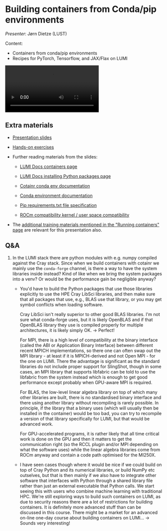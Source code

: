 # Building containers from Conda/pip environments

*Presenter*: Jørn Dietze (LUST)

Content:

-   Containers from conda/pip environments
-   Recipes for PyTorch, Tensorflow, and JAX/Flax on LUMI


<video src="https://462000265.lumidata.eu/ai-20241126/recordings/06_BuildingContainers.mp4" controls="controls"></video>


## Extra materials

-   [Presentation slides](https://462000265.lumidata.eu/ai-20241126/files/LUMI-ai-20241126-06-Building_containers_from_conda_pip_environments.pdf)

-   [Hands-on exercises](E06_BuildingContainers.md)

<!--
-   ["Bonus materials" from the course GitHub](https://github.com/Lumi-supercomputer/Getting_Started_with_AI_workshop/tree/ai-202411261/bonus_material)
    contains among other things the files used to generate the container used in the course with
    the `cotainr` tool.
-->

-   Further reading materials from the slides:

    -   [LUMI Docs containers page](https://docs.lumi-supercomputer.eu/software/containers/singularity/)

    -   [LUMI Docs installing Python packages page](https://docs.lumi-supercomputer.eu/software/installing/python/)

    -   [Cotainr conda env documentation](https://cotainr.readthedocs.io/en/latest/user_guide/conda_env.html)

    -   [Conda environment documentation](https://conda.io/projects/conda/en/latest/user-guide/tasks/manage-environments.html)

    -   [Pip requirements.txt file specification](https://pip.pypa.io/en/stable/reference/requirements-file-format/)

    -   [ROCm compatibility kernel / user space compatibility](https://rocm.docs.amd.com/projects/install-on-linux/en/latest/reference/user-kernel-space-compat-matrix.html)

-   The [additional training materials mentioned in the "Running containers" page](extra_05_RunningContainers.md#extra-materials)
    are relevant for this presentation also.


<!--
## Remarks to things mentioned in the recording

### ROCm compatibility

The compatibility situation is actually even more complicated than explained in this presentation. The kernel driver for the GPUs depends on certain kernel versions. The kernel version depends on the version of the management interface of LUMI. So basically to do the upgrade to the 5.7 driver we need to update nearly everything on LUMI.

Furthermore, we need to ensure that MPI also works. GPU-aware MPI also depends on versions of ROCm and driver. So before updating to a new ROCm version we also need versions of the HPE Programming Environment compatible with those ROCm versions or all users of traditional HPC simulation codes would be very unhappy. That is also a factor stopping the update, as the version that supports recent enough ROCm version has also come out just a few weeks ago. And breaks a lot of currently installed software...


### Images in `/appl/local/containers/sif-images`

It is important to realise that the base images in `/appl/local/containers/sif-images` are symbolic links to the actual containers and they vary over time without warning. That may be a problem if you build on top of them, as all of a sudden things that you install on top of them may be incompatible with new packages in that container. So if you do that (topic of the next presentation) it is better to make a copy of the container and use that one.

EasyBuild actually gets its container images from `/appl/local/containers/easybuild-sif-images` which contains copies from the container images as they were when the corresponding EasyConfig was created so that an EasyConfig with a given name will always use the same module. This to improve reproducibility. E.g., some more recent containers did require changes to the module to simulate the effect of `$WITH_CONDA` by injecting environment variables in the container.

It is possible to extend an existing container with a virtual environment (topic of the next presentation) and automate that with EasyBuild, but it is complex enough that it might require help from someone with enough EasyBuild experience. An example is [this EasyConfig](https://lumi-supercomputer.github.io/LUMI-EasyBuild-docs/p/PyTorch/PyTorch-2.2.0-rocm-5.6.1-python-3.10-singularity-exampleVenv-20240315/) but this is not something that an unexperienced user should try to create.


### What does the tool provided by `lumi-container-wrapper` do?

The `lumi-container-wrapper` provides a tool that enables to do some pip and conda installations in a file system friendly way. It also uses a base container but that one does not have a ROCm in it so it is of little use for AI software unless you can use the ROCm from the system. It basically does not change the base container, but installs the software in a separate SquashFS file. Furthermore, for each command it can find in the container, it will create a wrapper script outside the container that will call singularity with the right bindings to run that command in the container. It is actually rather hard to start the container "by hand" using the `singularity` command as you will also have to create the right bindmount for the SquashFS file containing the actual software installation.

The `cotainr` tool on the other hand will take the selected base image and build a new container from it that can be used the way containers are normally used.
-->


## Q&A

1.  In the LUMI stack there are python modules with e.g. numpy compiled against the Cray stack. Since when we build containers with cotainr we mainly use the `conda-forge` channel, is there a way to have the system libraries inside instead? Kind of like when we bring the system packages into a venv? Or would be the performance gain be negligible anyway?

    -   You'd have to build the Python packages that use those libraries explicitly to use the HPE Cray LibSci libraries, and then make sure that all packages that use, e.g., BLAS use that library, or you may get symbol conflicts when loading software.

        Cray LibSci isn't really superior to other good BLAS libraries. I'm not sure what conda-forge uses, but it is likely OpenBLAS and if that OpenBLAS library they use is compiled properly for multiple architectures, it is likely simply OK. -> Perfect! 
        
        For MPI, there is a high level of compatibility at the binary interface (called the ABI or Application Binary Interface) between different recent MPICH implementations, so there one can often swap out the MPI library - at least if it is MPICH-derived and not Open MPI - for the one on LUMI. There the advantage is significant as the standard libraries do not include proper support for SlingShot, though in some cases, an MPI library that supports libfabric can be told to use the libfabric from the system instead which is enough to get good performance except probably when GPU-aware MPI is required.
        
        For BLAS, the low-level linear algebra library on top of which many other libraries are built, there is no standardised binary interface and there using another library without recompiling is rarely possible. In principle, if the library that a binary uses (which will usually then be installed in the container) would be too bad, you can try to recompile a version of that library specifically for LUMI, but that would be advanced work.
        
        For GPU-accelerated programs, it is rather likely that all time critical work is done on the GPU and then it matters to get the communication right (so the RCCL plugin and/or MPI depending on what the software uses) while the linear algebra libraries come from ROCm anyway and contain a code path optimised for the MI250X.
        
    -   I have seen cases though where it would be nice if we could build on top of Cray Python and its numerical libraries, or build NumPy etc outselves, but that is then mainly if we also have to integrate other software that interfaces with Python through a shared library file rather than just an external executable that Python calls. We start seeing this with users who combine machine learning with traditional HPC. We're still exploring ways to build such containers on LUMI, as due to security reasons there are a lot of restrictions for building containers. It is definitely more advanced stuff than can be discussed in this course. There might be a market for an advanced on-line one-day course about building containers on LUMI... -> Sounds very interesting!
